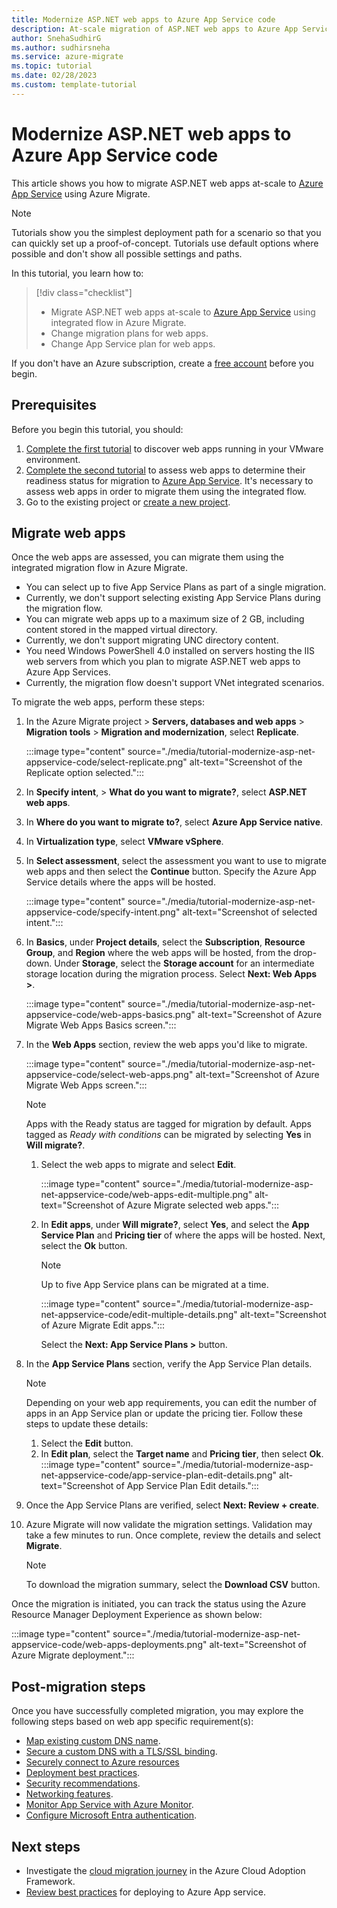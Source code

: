```yaml
---
title: Modernize ASP.NET web apps to Azure App Service code
description: At-scale migration of ASP.NET web apps to Azure App Service using Azure Migrate
author: SnehaSudhirG
ms.author: sudhirsneha
ms.service: azure-migrate
ms.topic: tutorial
ms.date: 02/28/2023
ms.custom: template-tutorial
---
```


# Modernize ASP.NET web apps to Azure App Service code

This article shows you how to migrate ASP.NET web apps at-scale to [Azure App Service](https://azure.microsoft.com/services/app-service/) using Azure Migrate.

> [!NOTE]
> Tutorials show you the simplest deployment path for a scenario so that you can quickly set up a proof-of-concept. Tutorials use default options where possible and don't show all possible settings and paths.

In this tutorial, you learn how to:

> [!div class="checklist"]
> * Migrate ASP.NET web apps at-scale to [Azure App Service](https://azure.microsoft.com/services/app-service/) using integrated flow in Azure Migrate.
> * Change migration plans for web apps.
> * Change App Service plan for web apps.

If you don't have an Azure subscription, create a [free account](https://azure.microsoft.com/pricing/free-trial/) before you begin.

## Prerequisites

Before you begin this tutorial, you should:

1. [Complete the first tutorial](tutorial-discover-vmware.md) to discover web apps running in your VMware environment.
2. [Complete the second tutorial](./tutorial-assess-webapps.md) to assess web apps to determine their readiness status for migration to [Azure App Service](https://azure.microsoft.com/services/app-service/). It's necessary to assess web apps in order to migrate them using the integrated flow.
3. Go to the existing project or [create a new project](./create-manage-projects.md).

## Migrate web apps

Once the web apps are assessed, you can migrate them using the integrated migration flow in Azure Migrate.

  * You can select up to five App Service Plans as part of a single migration.  
  * Currently, we don't support selecting existing App Service Plans during the migration flow. 
 * You can migrate web apps up to a maximum size of 2 GB, including content stored in the mapped virtual directory.
 * Currently, we don't support migrating UNC directory content.
 * You need Windows PowerShell 4.0 installed on servers hosting the IIS web servers from which you plan to migrate ASP.NET web apps to Azure App Services. 
  * Currently, the migration flow doesn't support VNet integrated scenarios.

To migrate the web apps, perform these steps:

1. In the Azure Migrate project > **Servers, databases and web apps** > **Migration tools** > **Migration and modernization**, select **Replicate**.

    :::image type="content" source="./media/tutorial-modernize-asp-net-appservice-code/select-replicate.png" alt-text="Screenshot of the Replicate option selected.":::

1. In **Specify intent**, > **What do you want to migrate?**, select **ASP.NET web apps**.
1. In **Where do you want to migrate to?**, select **Azure App Service native**.
1. In **Virtualization type**, select **VMware vSphere**.
1. In **Select assessment**, select the assessment you want to use to migrate web apps and then select the **Continue** button. Specify the Azure App Service details where the apps will be hosted.

   :::image type="content" source="./media/tutorial-modernize-asp-net-appservice-code/specify-intent.png" alt-text="Screenshot of selected intent."::: 

1. In **Basics**, under **Project details**, select the **Subscription**, **Resource Group**, and **Region** where the web apps will be hosted, from the drop-down. Under **Storage**, select the **Storage account** for an intermediate storage location during the migration process. Select **Next: Web Apps >**.

   :::image type="content" source="./media/tutorial-modernize-asp-net-appservice-code/web-apps-basics.png" alt-text="Screenshot of Azure Migrate Web Apps Basics screen.":::

1. In the **Web Apps** section, review the web apps you'd like to migrate.

   :::image type="content" source="./media/tutorial-modernize-asp-net-appservice-code/select-web-apps.png" alt-text="Screenshot of Azure Migrate Web Apps screen.":::

   > [!NOTE]
   > Apps with the Ready status are tagged for migration by default. Apps tagged as *Ready with conditions* can be migrated by selecting **Yes** in **Will migrate?**.

   1. Select the web apps to migrate and select **Edit**.

      :::image type="content" source="./media/tutorial-modernize-asp-net-appservice-code/web-apps-edit-multiple.png" alt-text="Screenshot of Azure Migrate selected web apps.":::

   1. In **Edit apps**, under **Will migrate?**, select **Yes**, and select the **App Service Plan** and **Pricing tier** of where the apps will be hosted. Next, select the **Ok** button.

      > [!NOTE]
      > Up to five App Service plans can be migrated at a time.

      :::image type="content" source="./media/tutorial-modernize-asp-net-appservice-code/edit-multiple-details.png" alt-text="Screenshot of Azure Migrate Edit apps.":::

      Select the **Next: App Service Plans >** button.
1. In the **App Service Plans** section, verify the App Service Plan details.

     > [!NOTE]
     > Depending on your web app requirements, you can edit the number of apps in an App Service plan or update the pricing tier. Follow these steps to update these details:
     > 1. Select the **Edit** button.
     > 1. In **Edit plan**, select the **Target name** and **Pricing tier**, then select **Ok**.
     >    :::image type="content" source="./media/tutorial-modernize-asp-net-appservice-code/app-service-plan-edit-details.png" alt-text="Screenshot of App Service Plan Edit details.":::

1. Once the App Service Plans are verified, select **Next: Review + create**.
1. Azure Migrate will now validate the migration settings. Validation may take a few minutes to run. Once complete, review the details and select **Migrate**. 

    > [!NOTE]
    > To download the migration summary, select the **Download CSV** button.

Once the migration is initiated, you can track the status using the Azure Resource Manager Deployment Experience as shown below:

   :::image type="content" source="./media/tutorial-modernize-asp-net-appservice-code/web-apps-deployments.png" alt-text="Screenshot of Azure Migrate deployment.":::

## Post-migration steps

Once you have successfully completed migration, you may explore the following steps based on web app specific requirement(s): 

* [Map existing custom DNS name](../app-service/app-service-web-tutorial-custom-domain.md).
* [Secure a custom DNS with a TLS/SSL binding](../app-service/configure-ssl-bindings.md).
* [Securely connect to Azure resources](../app-service/tutorial-connect-overview.md)
* [Deployment best practices](../app-service/deploy-best-practices.md).
* [Security recommendations](../app-service/security-recommendations.md).
* [Networking features](../app-service/networking-features.md).
* [Monitor App Service with Azure Monitor](../app-service/monitor-app-service.md).
* [Configure Microsoft Entra authentication](../app-service/configure-authentication-provider-aad.md).


## Next steps

* Investigate the [cloud migration journey](/azure/architecture/cloud-adoption/getting-started/migrate) in the Azure Cloud Adoption Framework.
* [Review best practices](../app-service/deploy-best-practices.md) for deploying to Azure App service.
